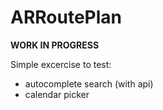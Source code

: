ARRoutePlan
===========

**WORK IN PROGRESS**

Simple excercise to test:
* autocomplete search (with api)
* calendar picker

